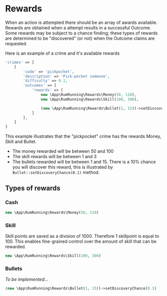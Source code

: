 # Rewards

When an action is attempted there should be an array of awards available.
Rewards are obtained when a attempt results in a successful Outcome.
Some rewards may be subject to a chance finding; these types of rewards are determined to be "discovered"
(or not) when the Outcome claims are requested.

Here is an example of a crime and it's available rewards

```php
'crimes' => [
    [
        'code' => 'pickpocket',
        'description' => 'Pick-pocket someone',
        'difficulty' => 0.1,
        'outcomes' => [
            'rewards' => [
                new \App\RumRunning\Rewards\Money(50, 110),
                new \App\RumRunning\Rewards\Skill(100, 300),

                (new \App\RumRunning\Rewards\Bullet(1, 15))->setDiscoveryChance(0.1)
            ]
        ],
    ]
]
```

This example illustrates that the "pickpocket" crime has the rewards Money, Skill and Bullet.

- The money rewarded will be between 50 and 100
- The skill rewards will be between 1 and 3
- The bullets rewarded will be between 1 and 15. There is a 10% chance you will discover this reward,
this is illustrated by `Bullet::setDiscoveryChance(0.1)` method.

## Types of rewards

### Cash

```php
new \App\RumRunning\Rewards\Money(50, 110)
```

### Skill

Skill points are saved as a division of 1000. Therefore 1 skillpoint is equal to 100.
This enables fine-grained control over the amount of skill that can be rewarded. 

```php
new \App\RumRunning\Rewards\Skill(100, 300)
```

### Bullets

_To be implemented..._

```php
(new \App\RumRunning\Rewards\Bullet(1, 15))->setDiscoveryChance(0.1)
```